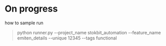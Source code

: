 # On progress
how to sample run
>python runner.py --project_name stokbit_automation --feature_name emiten_details --unique 12345 --tags functional
